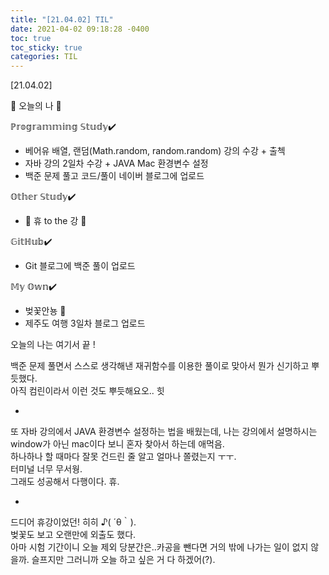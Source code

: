 ```yaml
---
title: "[21.04.02] TIL"
date: 2021-04-02 09:18:28 -0400
toc: true
toc_sticky: true
categories: TIL
---
```

[21.04.02]

🙌 오늘의 나 🙌

ℙ𝕣𝕠𝕘𝕣𝕒𝕞𝕞𝕚𝕟𝕘 𝕊𝕥𝕦𝕕𝕪✔️
- 베어유 배열, 랜덤(Math.random, random.random) 강의 수강 + 출첵
- 자바 강의 2일차 수강 + JAVA Mac 환경변수 설정
- 백준 문제 풀고 코드/풀이 네이버 블로그에 업로드

𝕆𝕥𝕙𝕖𝕣 𝕊𝕥𝕦𝕕𝕪✔️
- 🌸 휴 to the 강 🌸

𝔾𝕚𝕥ℍ𝕦𝕓✔️
- Git 블로그에 백준 풀이 업로드

𝕄𝕪 𝕆𝕨𝕟✔️
- 벚꽃안뇽 🤫
- 제주도 여행 3일차 블로그 업로드

오늘의 나는 여기서 끝 !

백준 문제 풀면서 스스로 생각해낸 재귀함수를 이용한 풀이로 맞아서 뭔가 신기하고 뿌듯했다.   
아직 컴린이라서 이런 것도 뿌듯해요오.. 힛

-
또 자바 강의에서 JAVA 환경변수 설정하는 법을 배웠는데, 나는 강의에서 설명하시는 window가 아닌 mac이다 보니 혼자 찾아서 하는데 애먹음.   
하나하나 할 때마다 잘못 건드린 줄 알고 얼마나 쫄렸는지 ㅜㅜ.   
터미널 너무 무서웡.   
그래도 성공해서 다행이다. 휴.

-
드디어 휴강이었던! 히히 ♪( ´θ｀).   
벚꽃도 보고 오랜만에 외출도 했다.   
아마 시험 기간이니 오늘 제외 당분간은..카공을 뺀다면 거의 밖에 나가는 일이 없지 않을까. 
슬프지만 그러니까 오늘 하고 싶은 거 다 하겠어(?).
